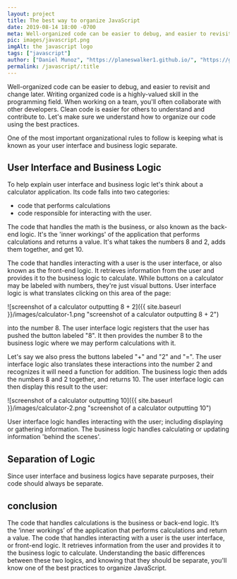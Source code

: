 ```yaml
---
layout: project
title: The best way to organize JavaScript
date: 2019-08-14 18:00 -0700
meta: Well-organized code can be easier to debug, and easier to revisit later. Let's make sure we understand how to organize our code using the best practices.
pic: images/javascript.png
imgAlt: the javascript logo
tags: ["javascript"]
author: ["Daniel Munoz", "https://planeswalker1.github.io/", "https://github.com/planeswalker1"]
permalink: /javascript/:title
---
```


Well-organized code can be easier to debug, and easier to revisit and change later. Writing organized code is a highly-valued skill in the programming field. When working on a team, you'll often collaborate with other developers. Clean code is easier for others to understand and contribute to. Let's make sure we understand how to organize our code using the best practices.

One of the most important organizational rules to follow is keeping what is known as your <span class="highlight__code">user interface</span> and <span class="highlight__code">business logic</span> separate.

## User Interface and Business Logic

To help explain user interface and business logic let's think about a calculator application. Its code falls into two categories:

* code that performs calculations
* code responsible for interacting with the user.

The code that handles the math is the <span class="highlight__code">business</span>, or also known as the <span class="highlight__code">back-end</span> logic. It's the 'inner workings' of the application that performs calculations and returns a value. It's what takes the numbers 8 and 2, adds them together, and get 10.

The code that handles interacting with a user is the <span class="highlight__code">user interface</span>, or also known as the <span class="highlight__code">front-end</span> logic. It retrieves information from the user and provides it to the business logic to calculate. While buttons on a calculator may be labeled with numbers, they're just visual buttons. User interface logic is what translates clicking on this area of the page:

![screenshot of a calculator outputting 8 + 2]({{ site.baseurl }}/images/calculator-1.png "screenshot of a calculator outputting 8 + 2")

into the number 8. The user interface logic registers that the user has pushed the button labeled "8". It then provides the number 8 to the business logic where we may perform calculations with it.

Let's say we also press the buttons labeled "+" and "2" and "=". The user interface logic also translates these interactions into the number 2 and recognizes it will need a function for addition. The business logic then adds the numbers 8 and 2 together, and returns 10. The user interface logic can then display this result to the user:

![screenshot of a calculator outputting 10]({{ site.baseurl }}/images/calculator-2.png "screenshot of a calculator outputting 10")

<span class="highlight__code">User interface</span> logic handles interacting with the user; including displaying or gathering information. The <span class="highlight__code">business</span> logic handles calculating or updating information 'behind the scenes'.

## Separation of Logic

Since user interface and business logics have separate purposes, their code should always be separate.

## conclusion

The code that handles calculations is the business or back-end logic. It’s the ‘inner workings’ of the application that performs calculations and return a value. The code that handles interacting with a user is the user interface, or front-end logic. It retrieves information from the user and provides it to the business logic to calculate. Understanding the basic differences between these two logics, and knowing that they should be separate, you'll know one of the best practices to organize JavaScript.
